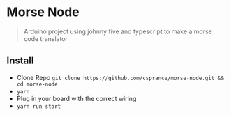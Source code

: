 # Morse Node
> Arduino project using johnny five and typescript to make a morse code translator

## Install
* Clone Repo `git clone https://github.com/csprance/morse-node.git && cd morse-node`
* `yarn`
* Plug in your board with the correct wiring
* `yarn run start`

